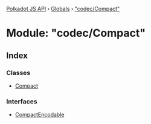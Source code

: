 [Polkadot JS API](../README.md) › [Globals](../globals.md) › ["codec/Compact"](_codec_compact_.md)

# Module: "codec/Compact"

## Index

### Classes

* [Compact](../classes/_codec_compact_.compact.md)

### Interfaces

* [CompactEncodable](../interfaces/_codec_compact_.compactencodable.md)
